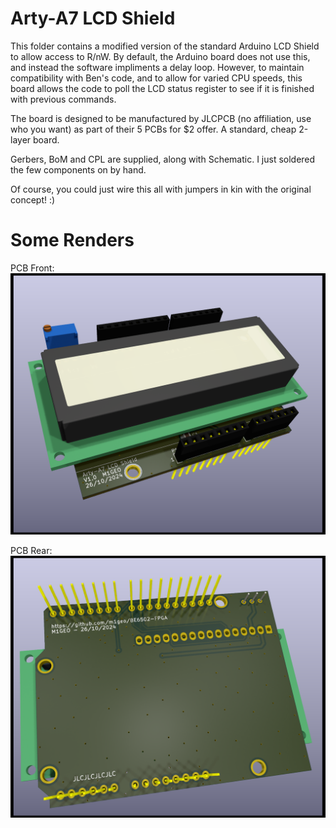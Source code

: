 # Arty-A7 LCD Shield

This folder contains a modified version of the standard Arduino LCD Shield to allow access to R/nW. By default, the Arduino board does not use this, and instead the software impliments a delay loop. However, to maintain compatibility with Ben's code, and to allow for varied CPU speeds, this board allows the code to poll the LCD status register to see if it is finished with previous commands.

The board is designed to be manufactured by JLCPCB (no affiliation, use who you want) as part of their 5 PCBs for $2 offer. A standard, cheap 2-layer board.

Gerbers, BoM and CPL are supplied, along with Schematic. I just soldered the few components on by hand.

Of course, you could just wire this all with jumpers in kin with the original concept! :)

# Some Renders

PCB Front:
![PCB Front|200](/PCBs/Arty-A7%20LCD%20Shield/Arty%20LCD%20Shield%20F.png)

PCB Rear:
![PCB Rear|200](/PCBs/Arty-A7%20LCD%20Shield/Arty%20LCD%20Shield%20R.png)
